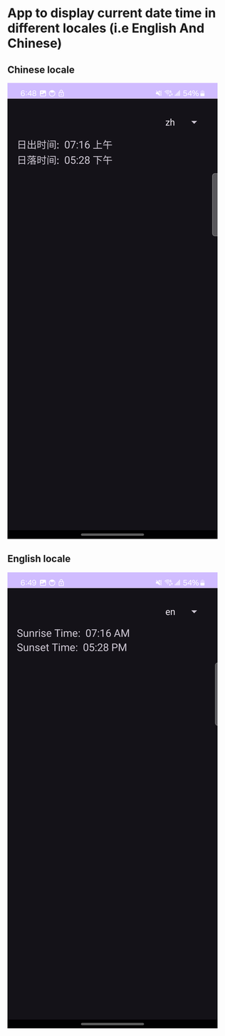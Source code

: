# App to display current date time in different locales (i.e English And Chinese)

## Chinese locale
![Chinese locale](screenshots/chinese_local.png)

## English locale
![English locale](screenshots/english_local.png)
